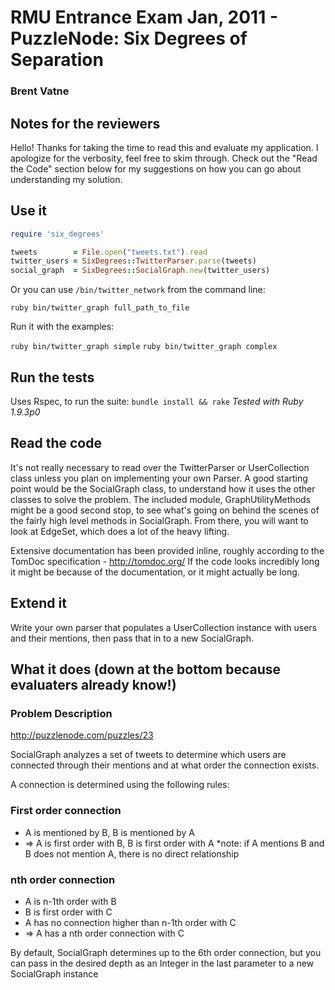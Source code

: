 # RMU Entrance Exam Jan, 2011 - PuzzleNode: Six Degrees of Separation
### Brent Vatne

## Notes for the reviewers
Hello! Thanks for taking the time to read this and evaluate my
application. I apologize for the verbosity, feel free to skim through.
Check out the "Read the Code" section below for my suggestions on how
you can go about understanding my solution.

## Use it

````ruby
require 'six_degrees'

tweets        = File.open("tweets.txt").read
twitter_users = SixDegrees::TwitterParser.parse(tweets)
social_graph  = SixDegrees::SocialGraph.new(twitter_users)
````

Or you can use `/bin/twitter_network` from the command line:

`ruby bin/twitter_graph full_path_to_file`

Run it with the examples:

`ruby bin/twitter_graph simple`
`ruby bin/twitter_graph complex`

## Run the tests
Uses Rspec, to run the suite: `bundle install && rake`
*Tested with Ruby 1.9.3p0*

## Read the code
It's not really necessary to read over the TwitterParser or
UserCollection class unless you plan on implementing your own Parser. A
good starting point would be the SocialGraph class, to understand how it
uses the other classes to solve the problem. The included module,
GraphUtilityMethods might be a good second stop, to see what's going on
behind the scenes of the fairly high level methods in SocialGraph. From
there, you will want to look at EdgeSet, which does a lot of the heavy
lifting.

Extensive documentation has been provided inline, roughly according to
the TomDoc specification - http://tomdoc.org/
If the code looks incredibly long it might be because of the
documentation, or it might actually be long.

## Extend it
Write your own parser that populates a UserCollection instance with
users and their mentions, then pass that in to a new SocialGraph.

## What it does (down at the bottom because evaluaters already know!)
### Problem Description
http://puzzlenode.com/puzzles/23

SocialGraph analyzes a set of tweets to determine which users are
connected through their mentions and at what order the connection exists.

A connection is determined using the following rules:

### First order connection

-   A is mentioned by B, B is mentioned by A
-   => A is first order with B, B is first order with A
    *note: if A mentions B and B does not mention A, there is no direct relationship

### nth order connection

-   A is n-1th order with B
-   B is first order with C
-   A has no connection higher than n-1th order with C
-   => A has a nth order connection with C

By default, SocialGraph determines up to the 6th order connection, but
you can pass in the desired depth as an Integer in the last parameter to a new
SocialGraph instance
